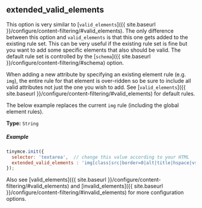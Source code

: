 ## extended_valid_elements

This option is very similar to [`valid_elements`]({{ site.baseurl }}/configure/content-filtering/#valid_elements). The only difference between this option and `valid_elements` is that this one gets added to the existing rule set. This can be very useful if the existing rule set is fine but you want to add some specific elements that also should be valid. The default rule set is controlled by the [`schema`]({{ site.baseurl }}/configure/content-filtering/#schema) option.

When adding a new attribute by specifying an existing element rule (e.g. `img`), the entire rule for that element is over-ridden so be sure to include all valid attributes not just the one you wish to add. See [`valid_elements`]({{ site.baseurl }}/configure/content-filtering/#valid_elements) for default rules.

The below example replaces the current `img` rule (including the global element rules).

**Type:** `String`

##### Example

```js
tinymce.init({
  selector: 'textarea',  // change this value according to your HTML
  extended_valid_elements : 'img[class|src|border=0|alt|title|hspace|vspace|width|height|align|onmouseover|onmouseout|name]'
});
```

Also see [valid_elements]({{ site.baseurl }}/configure/content-filtering/#valid_elements) and [invalid_elements]({{ site.baseurl }}/configure/content-filtering/#invalid_elements) for more configuration options.
